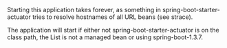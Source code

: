 Starting this application takes forever, as something in
spring-boot-starter-actuator tries to resolve  hostnames
of all URL beans (see strace).

The application will start if either not spring-boot-starter-actuator
is on the class path, the List<URL> is not a managed bean or
using spring-boot-1.3.7.
